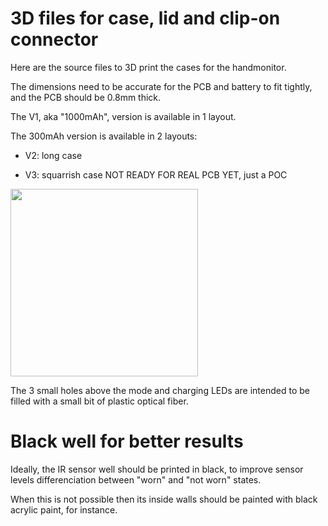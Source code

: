 # 3D files for case, lid and clip-on connector

Here are the source files to 3D print the cases for the handmonitor.

The dimensions need to be accurate for the PCB and battery to fit tightly, and the PCB should be 0.8mm thick.

The V1, aka "1000mAh", version is available in 1 layout.

The 300mAh version is available in 2 layouts:

- V2: long case

- V3: squarrish case  NOT READY FOR REAL PCB YET, just a POC


<img src="https://raw.githubusercontent.com/reivaxy/e-nableHandWearMonitor/master/resources/layouts.png" width="300px">


The 3 small holes above the mode and charging LEDs are intended to be filled with a small bit of plastic optical fiber.


# Black well for better results
Ideally, the IR sensor well should be printed in black, to improve sensor levels differenciation between "worn" and "not worn" states. 

When this is not possible then its inside walls should be painted with black acrylic paint, for instance.


